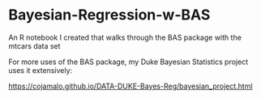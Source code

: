 # Bayesian-Regression-w-BAS
An R notebook I created that walks through the BAS package with the mtcars data set

For more uses of the BAS package, my Duke Bayesian Statistics project uses it extensively:

https://cojamalo.github.io/DATA-DUKE-Bayes-Reg/bayesian_project.html
